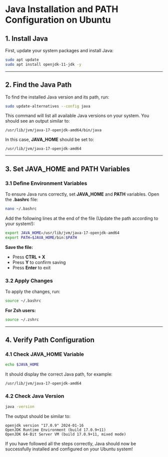# Java Installation and PATH Configuration on Ubuntu

## 1. Install Java

First, update your system packages and install Java:

```bash
sudo apt update
sudo apt install openjdk-11-jdk -y
```

---

## 2. Find the Java Path

To find the installed Java version and its path, run:

```bash
sudo update-alternatives --config java
```

This command will list all available Java versions on your system. You should see an output similar to:

```
/usr/lib/jvm/java-17-openjdk-amd64/bin/java
```

In this case, **JAVA\_HOME** should be set to:

```
/usr/lib/jvm/java-17-openjdk-amd64
```

---

## 3. Set JAVA\_HOME and PATH Variables

### **3.1 Define Environment Variables**

To ensure Java runs correctly, set **JAVA\_HOME** and **PATH** variables. Open the **.bashrc** file:

```bash
nano ~/.bashrc
```

Add the following lines at the end of the file (Update the path according to your system!):

```bash
export JAVA_HOME=/usr/lib/jvm/java-17-openjdk-amd64
export PATH=$JAVA_HOME/bin:$PATH
```

**Save the file:**

- Press **CTRL + X**
- Press **Y** to confirm saving
- Press **Enter** to exit

### **3.2 Apply Changes**

To apply the changes, run:

```bash
source ~/.bashrc
```

**For Zsh users:**

```bash
source ~/.zshrc
```

---

## 4. Verify Path Configuration

### **4.1 Check JAVA\_HOME Variable**

```bash
echo $JAVA_HOME
```

It should display the correct Java path, for example:

```
/usr/lib/jvm/java-17-openjdk-amd64
```

### **4.2 Check Java Version**

```bash
java -version
```

The output should be similar to:

```
openjdk version "17.0.9" 2024-01-16
OpenJDK Runtime Environment (build 17.0.9+11)
OpenJDK 64-Bit Server VM (build 17.0.9+11, mixed mode)
```

If you have followed all the steps correctly, Java should now be successfully installed and configured on your Ubuntu system!

